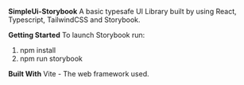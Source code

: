 **SimpleUi-Storybook**
A basic typesafe UI Library built by using React, Typescript, TailwindCSS and Storybook.

**Getting Started**
To launch Storybook run:

1. npm install
2. npm run storybook
   
**Built With**
Vite - The web framework used.
